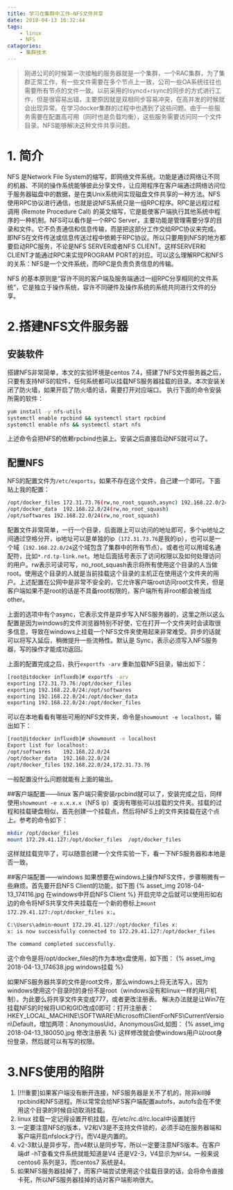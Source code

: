 ```yaml
---
title: 学习在集群中工作—NFS文件共享
date: 2018-04-13 16:32:44
tags: 
    - linux
    - NFS
catagories:
    - 集群技术
---
```


> 刚进公司的时候第一次接触的服务器就是一个集群，一个RAC集群，为了集群正常工作，有一些文件需要在多个节点上一致，公司一些OA系统往往也需要所有节点的文件一致。以前采用的lsyncd+rsync的同步的方式进行工作，但是很容易出错，主要原因就是双相同步容易冲突，在高并发的时候就会出现异常。在学习docker集群的过程中也遇到了这些问题。由于一些服务需要在配置高可用（同时也是负载均衡），这些服务需要访问同一个文件目录。NFS能够解决这种文件共享问题。

# 1. 简介
NFS 是Network File System的缩写，即网络文件系统。功能是通过网络让不同的机器、不同的操作系统能够彼此分享文件，让应用程序在客户端通过网络访问位于服务器磁盘中的数据，是在类Unix系统间实现磁盘文件共享的一种方法。NFS使用RPC协议进行通信，也就是说NFS系统只是一组RPC程序。RPC是远程过程调用 (Remote Procedure Call) 的英文缩写，它是能使客户端执行其他系统中程序的一种机制。NFS可以看作是一个RPC Server，主要功能是管理需要分享的目录和文件。它不负责通信和信息传输，而是把这部分工作交给RPC协议来完成。即NFS在文件传送或信息传送过程中依赖于RPC协议。所以只要用到NFS的地方都要启动RPC服务，不论是NFS SERVER或者NFS CLIENT。这样SERVER和CLIENT才能通过RPC来实现PROGRAM PORT的对应。可以这么理解RPC和NFS的关系：NFS是一个文件系统，而RPC是负责负责信息的传输。
<!-- more -->
NFS 的基本原则是“容许不同的客户端及服务端通过一组RPC分享相同的文件系统”，它是独立于操作系统，容许不同硬件及操作系统的系统共同进行文件的分享。

# 2.搭建NFS文件服务器
## 安装软件
搭建NFS非常简单，本文的实验环境是centos 7.4，搭建了NFS文件服务器之后，只要有支持NFS的软件，任何系统都可以挂载NFS服务器挂载的目录。本次安装关闭了防火墙，如果开启了防火墙的话，需要打开对应端口。
执行下面的命令安装所需的软件：
```bash
yum install -y nfs-utils
systemctl enable rpcbind && systemctl start rpcbind
systemctl enable nfs && systemctl start nfs
```
上述命令会把NFS的依赖rpcbind也装上。安装之后直接启动NFS就可以了。

## 配置NFS
NFS的配置文件为`/etc/exports`，如果不存在这个文件，自己建一个即可。下面贴上我的配置：
```bash
/opt/docker_files 172.31.73.76(rw,no_root_squash,async) 192.168.22.0/24(rw,no_root_squash)
/opt/docker_data  192.168.22.0/24(rw,no_root_squash)
/opt/softwares 192.168.22.0/24(rw,no_root_squash)
```
配置文件非常简单，一行一个目录，后面跟上可以访问的地址即可，多个ip地址之间通过空格分开，ip地址可以是单独的ip（`172.31.73.76`是我的ip），也可以是一个域（`192.168.22.0/24`这个域包含了集群中的所有节点）。或者也可以用域名通配符，比如`*.rd.tp-link.net`。地址后面括号表示了访问权限以及如何处理访问的用户。rw表示可读可写，no_root_squash表示将所有使用这个目录的人当做root。使用这个目录的人就是当前挂载这个目录的主机正在使用这个文件夹的用户。上述配置在公网中是非常不安全的，它允许客户端root访问root文件夹，但是客户端如果不是root的话是不具备root权限的，客户端所有非root都会被当成other。

上面的选项中有个async，它表示文件是异步写入NFS服务器的，这里之所以这么配置是因为windows的文件浏览器特别不好使，它在打开一个文件夹时会读取很多信息，导致在windows上挂载一个NFS文件夹使用起来非常难受。异步的话就可以将写入延后，稍微提升一些流畅性。默认是 Sync，表示必须写入NFS服务器，写的操作才能成功返回。

上面的配置完成之后，执行`exportfs -arv` 重新加载NFS目录，输出如下：
```bash
[root@itdocker influxdb]# exportfs -arv
exporting 172.31.73.76:/opt/docker_files
exporting 192.168.22.0/24:/opt/softwares
exporting 192.168.22.0/24:/opt/docker_data
exporting 192.168.22.0/24:/opt/docker_files
```
可以在本地看看有哪些可用的NFS文件夹，命令是`showmount -e localhost`，输出如下：
```bash
[root@itdocker influxdb]# showmount -e localhost
Export list for localhost:
/opt/softwares    192.168.22.0/24
/opt/docker_data  192.168.22.0/24
/opt/docker_files 192.168.22.0/24,172.31.73.76
```
一般配置没什么问题就能有上面的输出。

##客户端配置——linux
客户端只需安装rpcbind就可以了，安装完成之后，同样使用`showmount -e x.x.x.x`（NFS ip）查询有哪些可以挂载的文件夹。挂载的过程和挂载硬盘相似，首先创建一个挂载点，然后将NFS上的文件夹挂载在这个点上。参考的命令如下：
```bash
mkdir /opt/docker_files
mount 172.29.41.127:/opt/docker_files  /opt/docker_files
```
这样就挂载完毕了，可以随意创建一个文件实验一下，看一下NFS服务器和本地是否一致。

##客户端配置——windows
如果想要在windows上操作NFS文件，步骤稍微有一些麻烦。首先要开启NFS Client的功能，如下图
{% asset_img 2018-04-13_174116.jpg 在windows中开启NFS Client %}
开启完毕之后就可以使用形如右边的命令将NFS共享文件夹挂载在一个新的卷标上`mount 172.29.41.127:/opt/docker_files x:`。
```bash
C:\Users\admin>mount 172.29.41.127:/opt/docker_files x:
x: is now successfully connected to 172.29.41.127:/opt/docker_files

The command completed successfully.
```
这个命令是将/opt/docker_files的作为本地x盘使用，如下图：
{% asset_img 2018-04-13_174638.jpg windows挂载 %}

如果NFS服务器共享的文件是root文件，那么windows上将无法写入，因为windows使用这个目录时的身份不是root（windows没有和linux一样的用户机制）。为此要么将共享文件夹变成777，或者更改注册表。
解决办法就是让Win7在挂载NFS的时候将UID和GID改成0即可：打开注册表：HKEY_LOCAL_MACHINE\SOFTWARE\Microsoft\ClientForNFS\CurrentVersion\Default，增加两项：AnonymousUid，AnonymousGid,如图：
{% asset_img 2018-04-13_180050.jpg 修改注册表 %}
这样修改就会使windows用户以root身份登录，然后就可以有写的权限。

# 3.NFS使用的陷阱
1. [!!!重要]如果客户端没有断开连接，NFS服务器是关不了机的，除非kill掉rpcbind和NFS进程。所以常常会给NFS客户端配置autofs，autofs会在不使用这个目录的时候自动取消挂载。
2. linux 挂载一定记得设置开机挂载，在/etc/rc.d/rc.local中设置就行
3. 一定要注意NFS的版本，V2和V3是不支持文件锁的，必须手动在服务器端和客户端开启nfslock才行。而V4是内置的。
4. v2-3默认是异步写，而v4默认是同步写，所以一定要注意NFS版本。在客户端df -hT查看文件系统就能知道是V4 还是V2-3，V4显示为`NFS4`。一般来说centos6 系列是3，而centos7 系统是4。
5. 如果NFS服务器挂掉了，而客户端尝试使用这个挂载目录的话，会将命令直接卡死，所以NFS服务器挂掉的话对客户端影响很大。 
